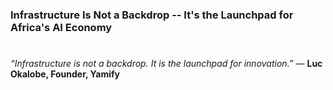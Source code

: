 ### Infrastructure Is Not a Backdrop -- It's the Launchpad for Africa's AI Economy 
#

*“Infrastructure is not a backdrop. It is the launchpad for innovation.”*
— **Luc Okalobe, Founder, Yamify**
